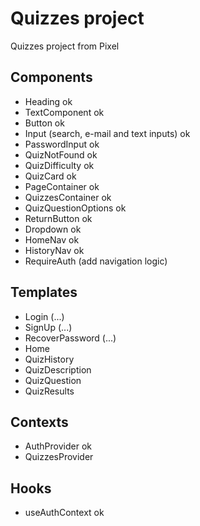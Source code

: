 # Quizzes project

Quizzes project from Pixel

## Components

- Heading ok
- TextComponent ok
- Button ok
- Input (search, e-mail and text inputs) ok
- PasswordInput ok
- QuizNotFound ok
- QuizDifficulty ok
- QuizCard ok
- PageContainer ok
- QuizzesContainer ok
- QuizQuestionOptions ok
- ReturnButton ok
- Dropdown ok
- HomeNav ok
- HistoryNav ok
- RequireAuth (add navigation logic)

## Templates

- Login (...)
- SignUp (...)
- RecoverPassword (...)
- Home
- QuizHistory
- QuizDescription
- QuizQuestion
- QuizResults

## Contexts

- AuthProvider ok
- QuizzesProvider

## Hooks

- useAuthContext ok

